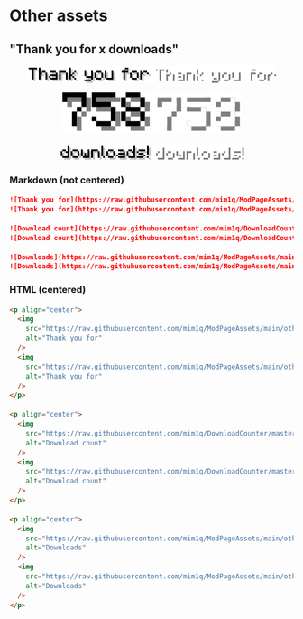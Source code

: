 # Other assets

## "Thank you for x downloads"

<p align="center">
  <img 
    src="https://raw.githubusercontent.com/mim1q/ModPageAssets/main/other/light-mode/thank-you-for.png#gh-light-mode-only" 
    alt="Thank you for"
  />
  <img 
    src="https://raw.githubusercontent.com/mim1q/ModPageAssets/main/other/dark-mode/thank-you-for.png#gh-dark-mode-only" 
    alt="Thank you for"
  />
</p>

<p align="center">
  <img 
    src="https://raw.githubusercontent.com/mim1q/DownloadCounter/master/output/total.svg#gh-light-mode-only" 
    alt="Download count"
  />
  <img 
    src="https://raw.githubusercontent.com/mim1q/DownloadCounter/master/output/total-dark.svg#gh-dark-mode-only" 
    alt="Download count"
  />
</p>

<p align="center">
  <img 
    src="https://raw.githubusercontent.com/mim1q/ModPageAssets/main/other/light-mode/downloads.png#gh-light-mode-only" 
    alt="Downloads"
  />
  <img 
    src="https://raw.githubusercontent.com/mim1q/ModPageAssets/main/other/dark-mode/downloads.png#gh-dark-mode-only" 
    alt="Downloads"
  />
</p>

### Markdown (not centered)

```markdown
![Thank you for](https://raw.githubusercontent.com/mim1q/ModPageAssets/main/other/light-mode/thank-you-for.png#gh-light-mode-only)
![Thank you for](https://raw.githubusercontent.com/mim1q/ModPageAssets/main/other/dark-mode/thank-you-for.png#gh-dark-mode-only)

![Download count](https://raw.githubusercontent.com/mim1q/DownloadCounter/master/output/total.svg#gh-light-mode-only)
![Download count](https://raw.githubusercontent.com/mim1q/DownloadCounter/master/output/total-dark.svg#gh-dark-mode-only)

![Downloads](https://raw.githubusercontent.com/mim1q/ModPageAssets/main/other/light-mode/downloads.png#gh-light-mode-only)
![Downloads](https://raw.githubusercontent.com/mim1q/ModPageAssets/main/other/dark-mode/downloads.png#gh-dark-mode-only)
```

### HTML (centered)

```html
<p align="center">
  <img
    src="https://raw.githubusercontent.com/mim1q/ModPageAssets/main/other/light-mode/thank-you-for.png#gh-light-mode-only"
    alt="Thank you for"
  />
  <img
    src="https://raw.githubusercontent.com/mim1q/ModPageAssets/main/other/dark-mode/thank-you-for.png#gh-dark-mode-only"
    alt="Thank you for"
  />
</p>

<p align="center">
  <img
    src="https://raw.githubusercontent.com/mim1q/DownloadCounter/master/output/total.svg#gh-light-mode-only"
    alt="Download count"
  />
  <img
    src="https://raw.githubusercontent.com/mim1q/DownloadCounter/master/output/total-dark.svg#gh-dark-mode-only"
    alt="Download count"
  />
</p>

<p align="center">
  <img
    src="https://raw.githubusercontent.com/mim1q/ModPageAssets/main/other/light-mode/downloads.png#gh-light-mode-only"
    alt="Downloads"
  />
  <img
    src="https://raw.githubusercontent.com/mim1q/ModPageAssets/main/other/dark-mode/downloads.png#gh-dark-mode-only"
    alt="Downloads"
  />
</p>
```
